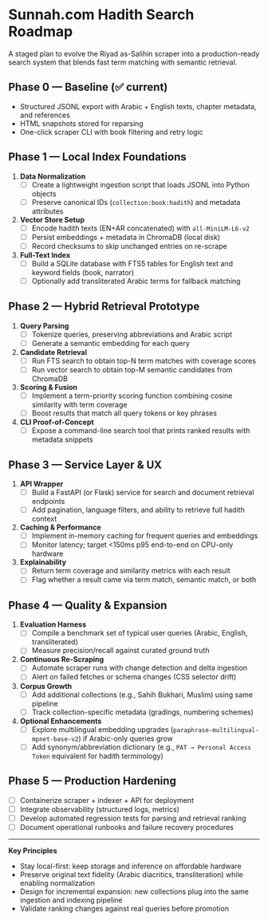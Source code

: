 # Sunnah.com Hadith Search Roadmap

A staged plan to evolve the Riyad as-Salihin scraper into a production-ready search system that blends fast term matching with semantic retrieval.

## Phase 0 — Baseline (✅ current)
- Structured JSONL export with Arabic + English texts, chapter metadata, and references
- HTML snapshots stored for reparsing
- One-click scraper CLI with book filtering and retry logic

## Phase 1 — Local Index Foundations
1. **Data Normalization**
   - [ ] Create a lightweight ingestion script that loads JSONL into Python objects
   - [ ] Preserve canonical IDs (`collection:book:hadith`) and metadata attributes
2. **Vector Store Setup**
   - [ ] Encode hadith texts (EN+AR concatenated) with `all-MiniLM-L6-v2`
   - [ ] Persist embeddings + metadata in ChromaDB (local disk)
   - [ ] Record checksums to skip unchanged entries on re-scrape
3. **Full-Text Index**
   - [ ] Build a SQLite database with FTS5 tables for English text and keyword fields (book, narrator)
   - [ ] Optionally add transliterated Arabic terms for fallback matching

## Phase 2 — Hybrid Retrieval Prototype
1. **Query Parsing**
   - [ ] Tokenize queries, preserving abbreviations and Arabic script
   - [ ] Generate a semantic embedding for each query
2. **Candidate Retrieval**
   - [ ] Run FTS search to obtain top-N term matches with coverage scores
   - [ ] Run vector search to obtain top-M semantic candidates from ChromaDB
3. **Scoring & Fusion**
   - [ ] Implement a term-priority scoring function combining cosine similarity with term coverage
   - [ ] Boost results that match all query tokens or key phrases
4. **CLI Proof-of-Concept**
   - [ ] Expose a command-line search tool that prints ranked results with metadata snippets

## Phase 3 — Service Layer & UX
1. **API Wrapper**
   - [ ] Build a FastAPI (or Flask) service for search and document retrieval endpoints
   - [ ] Add pagination, language filters, and ability to retrieve full hadith context
2. **Caching & Performance**
   - [ ] Implement in-memory caching for frequent queries and embeddings
   - [ ] Monitor latency; target <150ms p95 end-to-end on CPU-only hardware
3. **Explainability**
   - [ ] Return term coverage and similarity metrics with each result
   - [ ] Flag whether a result came via term match, semantic match, or both

## Phase 4 — Quality & Expansion
1. **Evaluation Harness**
   - [ ] Compile a benchmark set of typical user queries (Arabic, English, transliterated)
   - [ ] Measure precision/recall against curated ground truth
2. **Continuous Re-Scraping**
   - [ ] Automate scraper runs with change detection and delta ingestion
   - [ ] Alert on failed fetches or schema changes (CSS selector drift)
3. **Corpus Growth**
   - [ ] Add additional collections (e.g., Sahih Bukhari, Muslim) using same pipeline
   - [ ] Track collection-specific metadata (gradings, numbering schemes)
4. **Optional Enhancements**
   - [ ] Explore multilingual embedding upgrades (`paraphrase-multilingual-mpnet-base-v2`) if Arabic-only queries grow
   - [ ] Add synonym/abbreviation dictionary (e.g., `PAT → Personal Access Token` equivalent for hadith terminology)

## Phase 5 — Production Hardening
- [ ] Containerize scraper + indexer + API for deployment
- [ ] Integrate observability (structured logs, metrics)
- [ ] Develop automated regression tests for parsing and retrieval ranking
- [ ] Document operational runbooks and failure recovery procedures

---

**Key Principles**
- Stay local-first: keep storage and inference on affordable hardware
- Preserve original text fidelity (Arabic diacritics, transliteration) while enabling normalization
- Design for incremental expansion: new collections plug into the same ingestion and indexing pipeline
- Validate ranking changes against real queries before promotion
